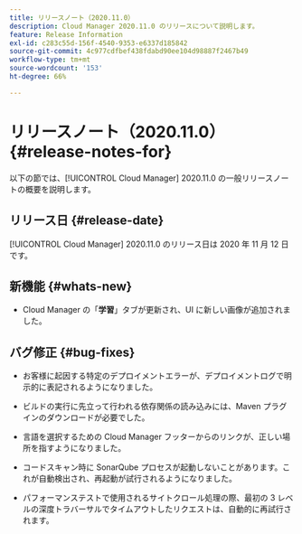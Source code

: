 ```yaml
---
title: リリースノート（2020.11.0）
description: Cloud Manager 2020.11.0 のリリースについて説明します。
feature: Release Information
exl-id: c283c55d-156f-4540-9353-e6337d185842
source-git-commit: 4c977cdfbef438fdabd90ee104d98887f2467b49
workflow-type: tm+mt
source-wordcount: '153'
ht-degree: 66%

---
```


# リリースノート（2020.11.0） {#release-notes-for}

以下の節では、[!UICONTROL Cloud Manager] 2020.11.0 の一般リリースノートの概要を説明します。

## リリース日 {#release-date}

[!UICONTROL Cloud Manager] 2020.11.0 のリリース日は 2020 年 11 月 12 日です。

## 新機能 {#whats-new}

* Cloud Manager の「**学習**」タブが更新され、UI に新しい画像が追加されました。

## バグ修正 {#bug-fixes}

* お客様に起因する特定のデプロイメントエラーが、デプロイメントログで明示的に表記されるようになりました。

* ビルドの実行に先立って行われる依存関係の読み込みには、Maven プラグインのダウンロードが必要でした。

* 言語を選択するための Cloud Manager フッターからのリンクが、正しい場所を指すようになりました。

* コードスキャン時に SonarQube プロセスが起動しないことがあります。これが自動検出され、再起動が試行されるようになりました。

* パフォーマンステストで使用されるサイトクロール処理の際、最初の 3 レベルの深度トラバーサルでタイムアウトしたリクエストは、自動的に再試行されます。

